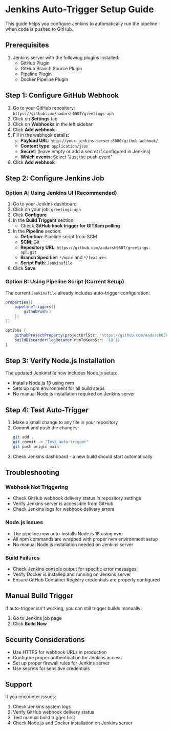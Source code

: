 # Jenkins Auto-Trigger Setup Guide

This guide helps you configure Jenkins to automatically run the pipeline when code is pushed to GitHub.

## Prerequisites

1. Jenkins server with the following plugins installed:
   - GitHub Plugin
   - GitHub Branch Source Plugin
   - Pipeline Plugin
   - Docker Pipeline Plugin

## Step 1: Configure GitHub Webhook

1. Go to your GitHub repository: `https://github.com/aadarsh0507/greetings-aph`
2. Click on **Settings** tab
3. Click on **Webhooks** in the left sidebar
4. Click **Add webhook**
5. Fill in the webhook details:
   - **Payload URL**: `http://your-jenkins-server:8080/github-webhook/`
   - **Content type**: `application/json`
   - **Secret**: (leave empty or add a secret if configured in Jenkins)
   - **Which events**: Select "Just the push event"
6. Click **Add webhook**

## Step 2: Configure Jenkins Job

### Option A: Using Jenkins UI (Recommended)

1. Go to your Jenkins dashboard
2. Click on your job: `greetings-aph`
3. Click **Configure**
4. In the **Build Triggers** section:
   - Check **GitHub hook trigger for GITScm polling**
5. In the **Pipeline** section:
   - **Definition**: Pipeline script from SCM
   - **SCM**: Git
   - **Repository URL**: `https://github.com/aadarsh0507/greetings-aph.git`
   - **Branch Specifier**: `*/main` and `*/features`
   - **Script Path**: `Jenkinsfile`
6. Click **Save**

### Option B: Using Pipeline Script (Current Setup)

The current `Jenkinsfile` already includes auto-trigger configuration:
```groovy
properties([
    pipelineTriggers([
        githubPush()
    ])
])

options {
    githubProjectProperty(projectUrlStr: 'https://github.com/aadarsh0507/greetings-aph')
    buildDiscarder(logRotator(numToKeepStr: '10'))
}
```

## Step 3: Verify Node.js Installation

The updated Jenkinsfile now includes Node.js setup:
- Installs Node.js 18 using nvm
- Sets up npm environment for all build steps
- No manual Node.js installation required on Jenkins server

## Step 4: Test Auto-Trigger

1. Make a small change to any file in your repository
2. Commit and push the changes:
   ```bash
   git add .
   git commit -m "Test auto-trigger"
   git push origin main
   ```
3. Check Jenkins dashboard - a new build should start automatically

## Troubleshooting

### Webhook Not Triggering
- Check GitHub webhook delivery status in repository settings
- Verify Jenkins server is accessible from GitHub
- Check Jenkins logs for webhook delivery errors

### Node.js Issues
- The pipeline now auto-installs Node.js 18 using nvm
- All npm commands are wrapped with proper nvm environment setup
- No manual Node.js installation needed on Jenkins server

### Build Failures
- Check Jenkins console output for specific error messages
- Verify Docker is installed and running on Jenkins server
- Ensure GitHub Container Registry credentials are properly configured

## Manual Build Trigger

If auto-trigger isn't working, you can still trigger builds manually:
1. Go to Jenkins job page
2. Click **Build Now**

## Security Considerations

- Use HTTPS for webhook URLs in production
- Configure proper authentication for Jenkins access
- Set up proper firewall rules for Jenkins server
- Use secrets for sensitive credentials

## Support

If you encounter issues:
1. Check Jenkins system logs
2. Verify GitHub webhook delivery status
3. Test manual build trigger first
4. Check Node.js and Docker installation on Jenkins server
